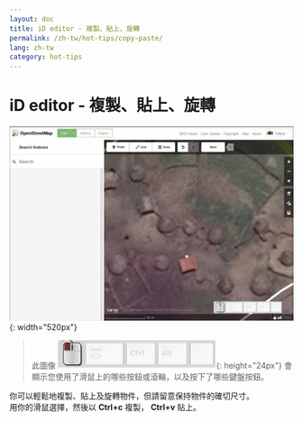 ```yaml
---
layout: doc
title: iD editor - 複製、貼上、旋轉
permalink: /zh-tw/hot-tips/copy-paste/
lang: zh-tw
category: hot-tips
---
```


iD editor - 複製、貼上、旋轉
============

![copy-paste]{: width="520px"}

> 此圖像 ![keymon]{: height="24px"} 會顯示您使用了滑鼠上的哪些按鈕或滾輪，以及按下了哪些鍵盤按鈕。  

你可以輕鬆地複製、貼上及旋轉物件，但請留意保持物件的確切尺寸。  
用你的滑鼠選擇，然後以 **Ctrl+c** 複製， **Ctrl+v** 貼上。  

[copy-paste]:/images/hot-tips/copy-paste.gif
[keymon]:/images/hot-tips/keymon.png

